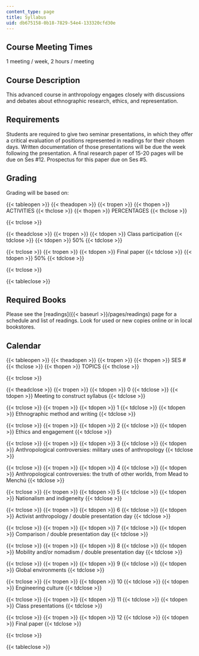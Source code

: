 ```yaml
---
content_type: page
title: Syllabus
uid: db675158-0b18-7829-54e4-133320cfd30e
---
```


Course Meeting Times
--------------------

1 meeting / week, 2 hours / meeting

Course Description
------------------

This advanced course in anthropology engages closely with discussions and debates about ethnographic research, ethics, and representation.

Requirements
------------

Students are required to give two seminar presentations, in which they offer a critical evaluation of positions represented in readings for their chosen days. Written documentation of those presentations will be due the week following the presentation. A final research paper of 15-20 pages will be due on Ses #12. Prospectus for this paper due on Ses #5.

Grading
-------

Grading will be based on:

{{< tableopen >}}
{{< theadopen >}}
{{< tropen >}}
{{< thopen >}}
ACTIVITIES
{{< thclose >}}
{{< thopen >}}
PERCENTAGES
{{< thclose >}}

{{< trclose >}}

{{< theadclose >}}
{{< tropen >}}
{{< tdopen >}}
Class participation
{{< tdclose >}}
{{< tdopen >}}
50%
{{< tdclose >}}

{{< trclose >}}
{{< tropen >}}
{{< tdopen >}}
Final paper
{{< tdclose >}}
{{< tdopen >}}
50%
{{< tdclose >}}

{{< trclose >}}

{{< tableclose >}}

Required Books
--------------

Please see the [readings]({{< baseurl >}}/pages/readings) page for a schedule and list of readings. Look for used or new copies online or in local bookstores.

Calendar
--------

{{< tableopen >}}
{{< theadopen >}}
{{< tropen >}}
{{< thopen >}}
SES #
{{< thclose >}}
{{< thopen >}}
TOPICS
{{< thclose >}}

{{< trclose >}}

{{< theadclose >}}
{{< tropen >}}
{{< tdopen >}}
0
{{< tdclose >}}
{{< tdopen >}}
Meeting to construct syllabus
{{< tdclose >}}

{{< trclose >}}
{{< tropen >}}
{{< tdopen >}}
1
{{< tdclose >}}
{{< tdopen >}}
Ethnographic method and writing
{{< tdclose >}}

{{< trclose >}}
{{< tropen >}}
{{< tdopen >}}
2
{{< tdclose >}}
{{< tdopen >}}
Ethics and engagement
{{< tdclose >}}

{{< trclose >}}
{{< tropen >}}
{{< tdopen >}}
3
{{< tdclose >}}
{{< tdopen >}}
Anthropological controversies: military uses of anthropology
{{< tdclose >}}

{{< trclose >}}
{{< tropen >}}
{{< tdopen >}}
4
{{< tdclose >}}
{{< tdopen >}}
Anthropological controversies: the truth of other worlds, from Mead to Menchú
{{< tdclose >}}

{{< trclose >}}
{{< tropen >}}
{{< tdopen >}}
5
{{< tdclose >}}
{{< tdopen >}}
Nationalism and indigeneity
{{< tdclose >}}

{{< trclose >}}
{{< tropen >}}
{{< tdopen >}}
6
{{< tdclose >}}
{{< tdopen >}}
Activist anthropology / double presentation day
{{< tdclose >}}

{{< trclose >}}
{{< tropen >}}
{{< tdopen >}}
7
{{< tdclose >}}
{{< tdopen >}}
Comparison / double presentation day
{{< tdclose >}}

{{< trclose >}}
{{< tropen >}}
{{< tdopen >}}
8
{{< tdclose >}}
{{< tdopen >}}
Mobility and/or nomadism / double presentation day
{{< tdclose >}}

{{< trclose >}}
{{< tropen >}}
{{< tdopen >}}
9
{{< tdclose >}}
{{< tdopen >}}
Global environments
{{< tdclose >}}

{{< trclose >}}
{{< tropen >}}
{{< tdopen >}}
10
{{< tdclose >}}
{{< tdopen >}}
Engineering culture
{{< tdclose >}}

{{< trclose >}}
{{< tropen >}}
{{< tdopen >}}
11
{{< tdclose >}}
{{< tdopen >}}
Class presentations
{{< tdclose >}}

{{< trclose >}}
{{< tropen >}}
{{< tdopen >}}
12
{{< tdclose >}}
{{< tdopen >}}
Final paper
{{< tdclose >}}

{{< trclose >}}

{{< tableclose >}}